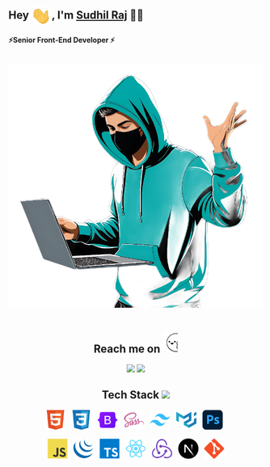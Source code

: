 <!--
Here are some ideas to get you started:
- 🔭 I’m currently working on ...
- 🌱 I’m currently learning ...
- 👯 I’m looking to collaborate on ...
- 🤔 I’m looking for help with ...
- 💬 Ask me about ...
- 📫 How to reach me: ...
- 😄 Pronouns: ...
- ⚡ Fun fact: ...
-->


## Hey <img hight="40" width="40" alt="Hand Wave" align="center" src="https://github.com/SudhilRaj/SudhilRaj/blob/main/hand-wave.gif">, I'm [Sudhil Raj](https://github.com/SudhilRaj) 👨‍💻
#### ⚡Senior Front-End Developer ⚡
<br>

<div align="center">
<img hight="300" width="800" alt="GIF" align="center" src="https://github.com/SudhilRaj/SudhilRaj/blob/main/5.png">
</div>

<br>

<h2 align="center">Reach me on <img src="https://github.com/SudhilRaj/SudhilRaj/blob/main/2.gif"" width="30"></h2>
<p align="center">
<!-- <a href="mailto:sudhilkolathur@gmail.com.com"><img src="https://img.shields.io/badge/Gmail-D14836?style=for-the-badge&logo=gmail&logoColor=white" height=25></a>  -->
<a href="https://www.linkedin.com/in/sudhil-raj-196b5712b/"><img src="https://img.shields.io/badge/linkedin-%230077B5.svg?&style=for-the-badge&logo=linkedin&logoColor=white" height=25></a> 
<a href="https://www.instagram.com/sudhilkolathur/"><img src="https://img.shields.io/badge/instagram-%23E4405F.svg?&style=for-the-badge&logo=instagram&logoColor=white" height=25></a> 
</p>

<h2 align="center">Tech Stack <img src="https://media.giphy.com/media/WUlplcMpOCEmTGBtBW/giphy.gif" width="40"></h2>

<p align="center">
<!-- <img src="https://github.com/devicons/devicon/blob/master/icons/cplusplus/cplusplus-original.svg" width="40" height="40"/> 
 &nbsp;
<img src="https://github.com/devicons/devicon/blob/master/icons/java/java-original.svg" width="40" height="40"/>
 &nbsp; -->
<img src="https://github.com/devicons/devicon/blob/master/icons/html5/html5-original.svg" width="40" height="40"/>
 &nbsp;
<img src="https://github.com/devicons/devicon/blob/master/icons/css3/css3-original.svg" width="40" height="40"/>
 &nbsp;
<img src="https://github.com/devicons/devicon/blob/master/icons/bootstrap/bootstrap-original.svg" width="40" height="40"/>
 &nbsp;
<img src="https://github.com/devicons/devicon/blob/master/icons/sass/sass-original.svg" width="40" height="40"/>
 &nbsp;
 <img src="https://github.com/devicons/devicon/blob/master/icons/tailwindcss/tailwindcss-original.svg" width="40" height="40"/>
 &nbsp;
 <img src="https://github.com/devicons/devicon/blob/master/icons/materialui/materialui-original.svg" width="40" height="40"/>
 &nbsp;
 <img src="https://github.com/devicons/devicon/blob/master/icons/photoshop/photoshop-original.svg" width="40" height="40"/>
 &nbsp;
<!-- <img src="https://github.com/devicons/devicon/blob/master/icons/nodejs/nodejs-original.svg" width="40" height="40"/>
 &nbsp;
<img src="https://github.com/devicons/devicon/blob/master/icons/express/express-original.svg" width="40" height="40"/>
 &nbsp; -->
</p>
<p align="center">
 <img src="https://github.com/devicons/devicon/blob/master/icons/javascript/javascript-original.svg" width="40" height="40"/>
 &nbsp;
 <img src="https://github.com/devicons/devicon/blob/master/icons/jquery/jquery-original.svg" width="40" height="40"/>
 &nbsp;
<img src="https://github.com/devicons/devicon/blob/master/icons/typescript/typescript-original.svg" width="40" height="40"/> 
 &nbsp;
<img src="https://github.com/devicons/devicon/blob/master/icons/react/react-original.svg" width="40" height="40"/>
 &nbsp;
<img src="https://github.com/devicons/devicon/blob/master/icons/redux/redux-original.svg" width="40" height="40"/>
 &nbsp;
<img src="https://github.com/devicons/devicon/blob/master/icons/nextjs/nextjs-original.svg" width="40" height="40"/>
 &nbsp;
<!-- <img src="https://github.com/devicons/devicon/blob/master/icons/firebase/firebase-plain.svg" width="40" height="40"/>
 &nbsp;
<img src="https://github.com/devicons/devicon/blob/master/icons/mysql/mysql-original.svg" width="40" height="40"/>
 &nbsp;
<img src="https://github.com/devicons/devicon/blob/master/icons/mongodb/mongodb-original.svg" width="40" height="40"/>
 &nbsp; -->
<img src="https://github.com/devicons/devicon/blob/master/icons/git/git-original.svg" width="40" height="40"/>
</p>
<br>


<!---
SudhilRaj/SudhilRaj is a ✨ special ✨ repository because its `README.md` (this file) appears on your GitHub profile.
You can click the Preview link to take a look at your changes.
--->
